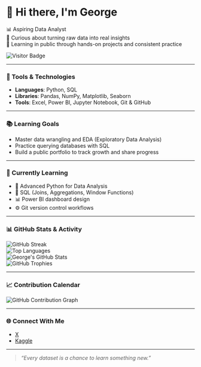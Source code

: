 # 👋 Hi there, I'm George

📊 Aspiring Data Analyst  
🧠 Curious about turning raw data into real insights  
🚀 Learning in public through hands-on projects and consistent practice

![Visitor Badge](https://komarev.com/ghpvc/?username=georgexlabs&style=flat-square)

---

### 🧰 Tools & Technologies
- **Languages**: Python, SQL
- **Libraries**: Pandas, NumPy, Matplotlib, Seaborn
- **Tools**: Excel, Power BI, Jupyter Notebook, Git & GitHub

---

<!--### 📌 What I'm Working On
- 📂 Personal data projects using real-world datasets  
- 📈 Visualizing data for better storytelling  
- 🧹 Data cleaning and transformation using Python & SQL

--- -->

### 📚 Learning Goals
- Master data wrangling and EDA (Exploratory Data Analysis)  
- Practice querying databases with SQL  
- Build a public portfolio to track growth and share progress  

---

### 📘 Currently Learning
- 🐍 Advanced Python for Data Analysis  
- 🧮 SQL (Joins, Aggregations, Window Functions)  
- 📊 Power BI dashboard design  
- ⚙️ Git version control workflows  

---

### 📊 GitHub Stats & Activity

![GitHub Streak](https://streak-stats.demolab.com?user=georgexlabs&theme=default)  
![Top Languages](https://github-readme-stats.vercel.app/api/top-langs/?username=georgexlabs&layout=compact)  
![George's GitHub Stats](https://github-readme-stats.vercel.app/api?username=georgexlabs&show_icons=true&hide=issues&count_private=true)  
![GitHub Trophies](https://github-profile-trophy.vercel.app/?username=georgexlabs&theme=flat)

---

### 📈 Contribution Calendar

![GitHub Contribution Graph](https://github-readme-activity-graph.vercel.app/graph?username=georgexlabs&theme=github)

---

### 🌐 Connect With Me

- [X](https://x.com/georgexlabs)  
- [Kaggle](https://kaggle.com/georgexlabs)  

---

> _“Every dataset is a chance to learn something new.”_

